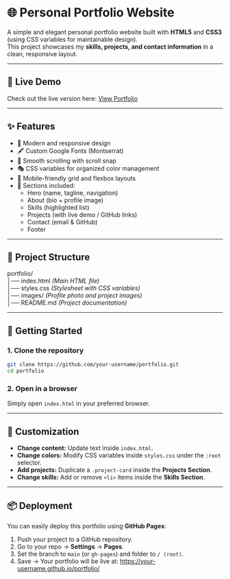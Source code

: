 # 🌐 Personal Portfolio Website

A simple and elegant personal portfolio website built with **HTML5** and **CSS3** (using CSS variables for maintainable design).  
This project showcases my **skills, projects, and contact information** in a clean, responsive layout.

---

## 🔗 Live Demo  

Check out the live version here: [View Portfolio](https://datturbomoon.github.io/portfolio)

---

## ✨ Features

- 🎨 Modern and responsive design  
- 🖋️ Custom Google Fonts (Montserrat)  
- 🎯 Smooth scrolling with scroll snap  
- 🎭 CSS variables for organized color management  
- 📱 Mobile-friendly grid and flexbox layouts  
- 🧩 Sections included:
  - Hero (name, tagline, navigation)
  - About (bio + profile image)
  - Skills (highlighted list)
  - Projects (with live demo / GitHub links)
  - Contact (email & GitHub)
  - Footer

---

## 📂 Project Structure

portfolio/  
│── index.html _(Main HTML file)_  
│── styles.css _(Stylesheet with CSS variables)_  
│── images/ _(Profile photo and project images)_  
│── README.md _(Project documentation)_  

---

## 🚀 Getting Started

### 1. Clone the repository
```bash
git clone https://github.com/your-username/portfolio.git
cd portfolio
```

### 2. Open in a browser
Simply open `index.html` in your preferred browser.

---

## 🎨 Customization

- **Change content:** Update text inside `index.html`.  
- **Change colors:** Modify CSS variables inside `styles.css` under the `:root` selector.  
- **Add projects:** Duplicate a `.project-card` inside the **Projects Section**.  
- **Change skills:** Add or remove `<li>` items inside the **Skills Section**.  

---

## 📦 Deployment

You can easily deploy this portfolio using **GitHub Pages**:

1. Push your project to a GitHub repository.  
2. Go to your repo → **Settings** → **Pages**.  
3. Set the branch to `main` (or `gh-pages`) and folder to `/ (root)`.  
4. Save → Your portfolio will be live at: https://your-username.github.io/portfolio/

